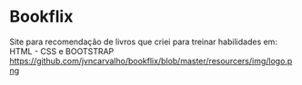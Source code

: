 # Bookflix
Site para recomendação de livros que criei para treinar habilidades em: HTML - CSS e BOOTSTRAP
https://github.com/jvncarvalho/bookflix/blob/master/resourcers/img/logo.png

